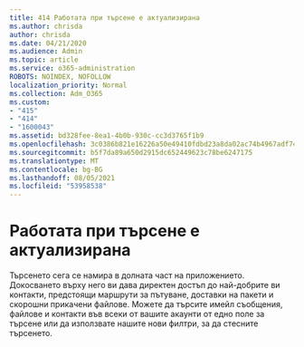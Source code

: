 ```yaml
---
title: 414 Работата при търсене е актуализирана
ms.author: chrisda
author: chrisda
ms.date: 04/21/2020
ms.audience: Admin
ms.topic: article
ms.service: o365-administration
ROBOTS: NOINDEX, NOFOLLOW
localization_priority: Normal
ms.collection: Adm_O365
ms.custom:
- "415"
- "414"
- "1600043"
ms.assetid: bd328fee-8ea1-4b0b-930c-cc3d3765f1b9
ms.openlocfilehash: 3c0386b821e16226a50e49410fdbd23a8da02ac74b4967adf7409f93c49d8068
ms.sourcegitcommit: b5f7da89a650d2915dc652449623c78be6247175
ms.translationtype: MT
ms.contentlocale: bg-BG
ms.lasthandoff: 08/05/2021
ms.locfileid: "53958538"
---
```

# <a name="search-experience-updated"></a>Работата при търсене е актуализирана

Търсенето сега се намира в долната част на приложението. Докосването върху него ви дава директен достъп до най-добрите ви контакти, предстоящи маршрути за пътуване, доставки на пакети и скорошни прикачени файлове. Можете да търсите имейл съобщения, файлове и контакти във всеки от вашите акаунти от едно поле за търсене или да използвате нашите нови филтри, за да стесните търсенето.
